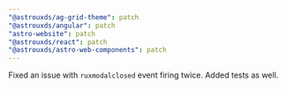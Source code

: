 ```yaml
---
"@astrouxds/ag-grid-theme": patch
"@astrouxds/angular": patch
"astro-website": patch
"@astrouxds/react": patch
"@astrouxds/astro-web-components": patch
---
```


Fixed an issue with `ruxmodalclosed` event firing twice. Added tests as well.
